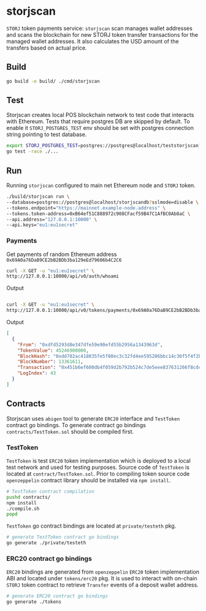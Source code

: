 # storjscan
`STORJ` token payments service: `storjscan` scan manages wallet addresses and scans the blockchain for new STORJ token transfer transactions for the managed wallet addresses. It also calculates the USD amount of the transfers based on actual price.

## Build
```bash
go build -o build/ ./cmd/storjscan
```

## Test
Storjscan creates local POS blockchain network to test code that interacts with Ethereum.
Tests that require postgres DB are skipped by default. 
To enable it `STORJ_POSTGRES_TEST` env should be set with postgres connection string pointing to test database.
```bash
export STORJ_POSTGRES_TEST=postgres://postgres@localhost/teststorjscan?sslmode=disable
go test -race ./...
```

## Run
Running `storjscan` configured to main net Ethereum node and `STORJ` token.

```bash
./build/storjscan run \
--database=postgres://postgres@localhost/storjscandb?sslmode=disable \
--tokens.endpoint="https://mainnet.example-node.address" \
--tokens.token-address=0xB64ef51C888972c908CFacf59B47C1AfBC0Ab8aC \
--api.address="127.0.0.1:10000" \
--api.keys="eu1:eu1secret" 
```

### Payments
Get payments of random Ethereum address `0x69A0a76DaB9CE2bB2BDb3ba129eEd79606b4C2C6`

```bash
curl -X GET -u "eu1:eu1secret" \
http://127.0.0.1:10000/api/v0/auth/whoami
```

Output
```json

```


```bash
curl -X GET -u "eu1:eu1secret" \
http://127.0.0.1:10000/api/v0/tokens/payments/0x69A0a76DaB9CE2bB2BDb3ba129eEd79606b4C2C6
```

Output
```json
[
  {
    "From": "0xdfd5293d8e347dfe59e90efd55b2956a1343963d",
    "TokenValue": 45246900000,
    "BlockHash": "0xdd782ac418835fe5f80ec3c32fd4ee595286bbc14c36f5f4f2b12c83df38d89a",
    "BlockNumber": 13361611,
    "Transaction": "0x451b6ef600db4f059d2b792b524c7de5eee837631266f8cdc53997098723f438",
    "LogIndex": 43
  }
]
```

## Contracts
Storjscan uses `abigen` tool to generate `ERC20` interface and `TestToken` contract go bindings.
To generate contract go bindings `contracts/TestToken.sol` should be compiled first.

### TestToken
`TestToken` is test `ERC20` token implementation which is deployed to a local test network and used for testing purposes.
Source code of `TestToken` is located at `contract/TestToken.sol`. 
Prior to compiling token source code `openzeppelin` contract library should be installed via `npm install`.
```bash
# TestToken contract compilation
pushd contracts/
npm install
./compile.sh
popd 
```

`TestToken` go contract bindings are located at `private/testeth` pkg.
```bash
# generate TestToken contract go bindings
go generate ./private/testeth
```

### ERC20 contract go bindings
`ERC20` bindings are generated from `openzeppelin` `ERC20` token implementation ABI and located under `tokens/erc20` pkg.
It is used to interact with on-chain `STORJ` token contract to retrieve `Transfer` events of a deposit wallet address.
```bash
# generate ERC20 contract go bindings
go generate ./tokens
```
